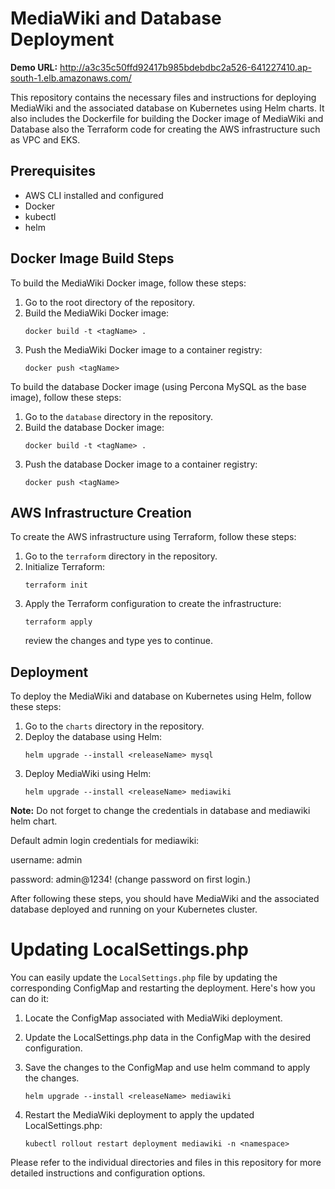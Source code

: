 # MediaWiki and Database Deployment

**Demo URL:** http://a3c35c50ffd92417b985bdebdbc2a526-641227410.ap-south-1.elb.amazonaws.com/

This repository contains the necessary files and instructions for deploying MediaWiki and the associated database on Kubernetes using Helm charts. It also includes the Dockerfile for building the Docker image of MediaWiki and Database also the Terraform code for creating the AWS infrastructure such as VPC and EKS.

## Prerequisites
* AWS CLI installed and configured
* Docker
* kubectl
* helm
## Docker Image Build Steps

To build the MediaWiki Docker image, follow these steps:

1. Go to the root directory of the repository.
2. Build the MediaWiki Docker image:
   ```shell
   docker build -t <tagName> .
   ```
3. Push the MediaWiki Docker image to a container registry:
   ```shell
   docker push <tagName>
   ```

To build the database Docker image (using Percona MySQL as the base image), follow these steps:

1. Go to the `database` directory in the repository.
2. Build the database Docker image:
   ```shell
   docker build -t <tagName> .
   ```
3. Push the database Docker image to a container registry:
   ```shell
   docker push <tagName>
   ```

## AWS Infrastructure Creation

To create the AWS infrastructure using Terraform, follow these steps:

1. Go to the `terraform` directory in the repository.
2. Initialize Terraform:
   ```shell
   terraform init
   ```
3. Apply the Terraform configuration to create the infrastructure:
   ```shell
   terraform apply
   ```
   review the changes and type yes to continue.

## Deployment

To deploy the MediaWiki and database on Kubernetes using Helm, follow these steps:

1. Go to the `charts` directory in the repository.
2. Deploy the database using Helm:
   ```shell
   helm upgrade --install <releaseName> mysql
   ```
3. Deploy MediaWiki using Helm:
    ```shell
    helm upgrade --install <releaseName> mediawiki
    ```

**Note:** Do not forget to change the credentials in database and mediawiki helm chart.

Default admin login credentials for mediawiki:

username: admin

password: admin@1234! (change password on first login.)

After following these steps, you should have MediaWiki and the associated database deployed and running on your Kubernetes cluster.

# Updating LocalSettings.php
You can easily update the `LocalSettings.php` file by updating the corresponding ConfigMap and restarting the deployment. Here's how you can do it:
1. Locate the ConfigMap associated with MediaWiki deployment.
2. Update the LocalSettings.php data in the ConfigMap with the desired configuration.
3. Save the changes to the ConfigMap and use helm command to apply the changes.
    ```shell
    helm upgrade --install <releaseName> mediawiki
    ```

4. Restart the MediaWiki deployment to apply the updated LocalSettings.php:
    ```shell
    kubectl rollout restart deployment mediawiki -n <namespace>
    ```


Please refer to the individual directories and files in this repository for more detailed instructions and configuration options.